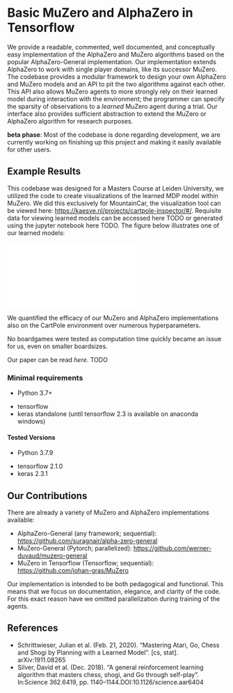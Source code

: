 # Basic MuZero and AlphaZero in Tensorflow 
We provide a readable, commented, well documented, and conceptually easy implementation of the AlphaZero and MuZero algorithms based on the popular AlphaZero-General implementation. 
Our implementation extends AlphaZero to work with single player domains, like its successor MuZero.
The codebase provides a modular framework to design your own AlphaZero and MuZero models and an API to pit the two algorithms against each other. 
This API also allows MuZero agents to more strongly rely on their learned model during interaction with the environment; the programmer can specify the sparsity of observations to a *learned* MuZero agent during a trial. 
Our interface also provides sufficient abstraction to extend the MuZero or AlphaZero algorithm for research purposes.

**beta phase**: Most of the codebase is done regarding development, we are currently working on finishing up this project and making it easily available for other users.

## Example Results
This codebase was designed for a Masters Course at Leiden University, we utilized the code to create visualizations of the learned MDP model within MuZero. 
We did this exclusively for MountainCar, the visualization tool can be viewed here: https://kaesve.nl/projects/cartpole-inspector/#/.
Requisite data for viewing learned models can be accessed here TODO or generated using the jupyter notebook here TODO. 
The figure below illustrates one of our learned models:

<embed src="publish/figures/MC_l4kl_MDPAbstractionCombined.pdf" type="application/pdf">

We quantified the efficacy of our MuZero and AlphaZero implementations also on the CartPole environment over numerous hyperparameters.

No boardgames were tested as computation time quickly became an issue for us, even on smaller boardsizes.

Our paper can be read *here*. TODO

### Minimal requirements
* Python 3.7+
 - tensorflow
 - keras standalone (until tensorflow 2.3 is available on anaconda windows)

#### Tested Versions
* Python 3.7.9
 - tensorflow 2.1.0
 - keras 2.3.1
 
## Our Contributions
There are already a variety of MuZero and AlphaZero implementations available:
- AlphaZero-General (any framework; sequential): https://github.com/suragnair/alpha-zero-general
- MuZero-General (Pytorch; parallelized): https://github.com/werner-duvaud/muzero-general
- MuZero in Tensorflow (Tensorflow; sequential): https://github.com/johan-gras/MuZero

Our implementation is intended to be both pedagogical and functional. 
This means that we focus on documentation, elegance, and clarity of the code.
For this exact reason have we omitted parallelization during training of the agents.

## References
- Schrittwieser, Julian et al. (Feb. 21, 2020). “Mastering Atari, Go, Chess and Shogi by Planning with a Learned Model”. [cs, stat]. arXiv:1911.08265
- Silver, David et al. (Dec. 2018). “A general reinforcement learning algorithm that masters chess, shogi, and Go through self-play”. In:Science 362.6419, pp. 1140–1144.DOI:10.1126/science.aar6404



